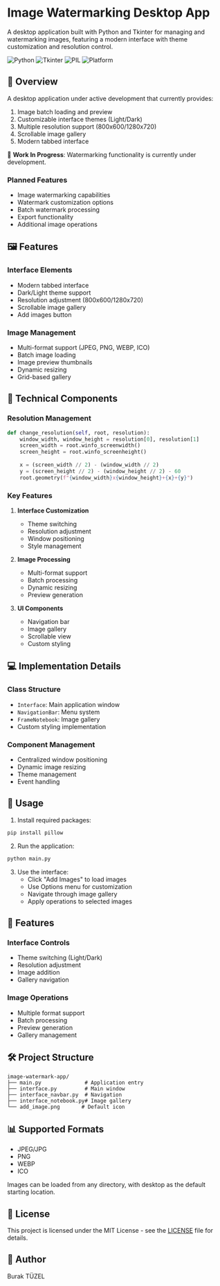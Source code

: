 # Image Watermarking Desktop App
A desktop application built with Python and Tkinter for managing and watermarking images, featuring a modern interface with theme customization and resolution control.

![Python](https://img.shields.io/badge/Python-3.8+-blue)
![Tkinter](https://img.shields.io/badge/Tkinter-GUI-orange)
![PIL](https://img.shields.io/badge/Pillow-Image_Processing-green)
![Platform](https://img.shields.io/badge/Platform-Desktop-purple)

## 🎯 Overview
A desktop application under active development that currently provides:
1. Image batch loading and preview
2. Customizable interface themes (Light/Dark)
3. Multiple resolution support (800x600/1280x720)
4. Scrollable image gallery
5. Modern tabbed interface

🚧 **Work In Progress**: Watermarking functionality is currently under development.

### Planned Features
- Image watermarking capabilities
- Watermark customization options
- Batch watermark processing
- Export functionality
- Additional image operations

## 🖼️ Features
### Interface Elements
- Modern tabbed interface
- Dark/Light theme support
- Resolution adjustment (800x600/1280x720)
- Scrollable image gallery
- Add images button

### Image Management
- Multi-format support (JPEG, PNG, WEBP, ICO)
- Batch image loading
- Image preview thumbnails
- Dynamic resizing
- Grid-based gallery

## 🔧 Technical Components
### Resolution Management
```python
def change_resolution(self, root, resolution):
    window_width, window_height = resolution[0], resolution[1]
    screen_width = root.winfo_screenwidth()
    screen_height = root.winfo_screenheight()
    
    x = (screen_width // 2) - (window_width // 2)
    y = (screen_height // 2) - (window_height // 2) - 60
    root.geometry(f"{window_width}x{window_height}+{x}+{y}")
```

### Key Features
1. **Interface Customization**
   - Theme switching
   - Resolution adjustment
   - Window positioning
   - Style management

2. **Image Processing**
   - Multi-format support
   - Batch processing
   - Dynamic resizing
   - Preview generation

3. **UI Components**
   - Navigation bar
   - Image gallery
   - Scrollable view
   - Custom styling

## 💻 Implementation Details
### Class Structure
- `Interface`: Main application window
- `NavigationBar`: Menu system
- `FrameNotebook`: Image gallery
- Custom styling implementation

### Component Management
- Centralized window positioning
- Dynamic image resizing
- Theme management
- Event handling

## 🚀 Usage
1. Install required packages:
```bash
pip install pillow
```

2. Run the application:
```bash
python main.py
```

3. Use the interface:
   - Click "Add Images" to load images
   - Use Options menu for customization
   - Navigate through image gallery
   - Apply operations to selected images

## 🎯 Features
### Interface Controls
- Theme switching (Light/Dark)
- Resolution adjustment
- Image addition
- Gallery navigation

### Image Operations
- Multiple format support
- Batch processing
- Preview generation
- Gallery management

## 🛠️ Project Structure
```
image-watermark-app/
├── main.py              # Application entry
├── interface.py         # Main window
├── interface_navbar.py  # Navigation
├── interface_notebook.py# Image gallery
└── add_image.png       # Default icon
```

## 📊 Supported Formats
- JPEG/JPG
- PNG
- WEBP
- ICO

Images can be loaded from any directory, with desktop as the default starting location.

## 📝 License
This project is licensed under the MIT License - see the [LICENSE](LICENSE) file for details.

## 👥 Author
Burak TÜZEL
